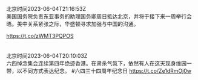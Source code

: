 北京时间2023-06-04T21:16:53Z<br>美国国务院负责东亚事务的助理国务卿周日抵达北京，并将于接下来一周举行会晤。美中关系紧张之际，华盛顿寻求加强与中国的沟通。

https://t.co/zWMT3PQPOS<br><br><br>北京时间2023-06-04T20:10:03Z<br>六四悼念集会连续第四年绝迹香港。在肃杀气氛下，依然有人在这天现身维园一带，以不同方式表达纪念。
#六四三十四周年纪念日
https://t.co/Ze1dRmOj0w<br><br><br>